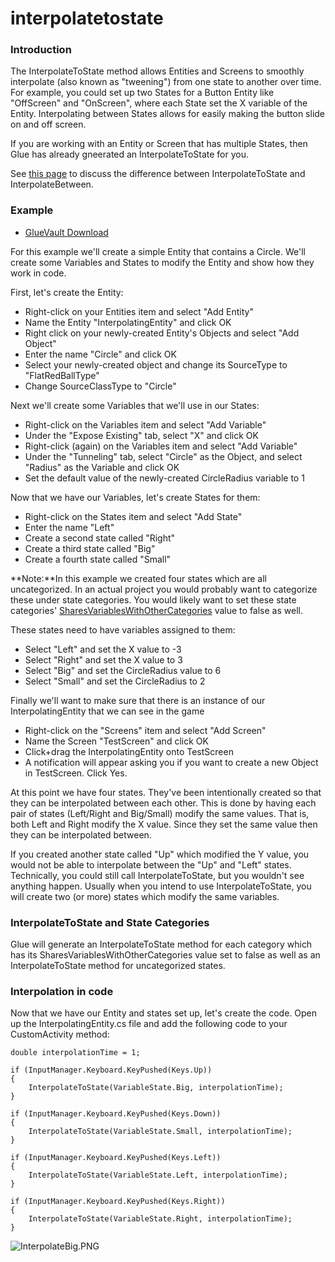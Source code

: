 # interpolatetostate

### Introduction

The InterpolateToState method allows Entities and Screens to smoothly interpolate (also known as "tweening") from one state to another over time. For example, you could set up two States for a Button Entity like "OffScreen" and "OnScreen", where each State set the X variable of the Entity. Interpolating between States allows for easily making the button slide on and off screen.

If you are working with an Entity or Screen that has multiple States, then Glue has already gneerated an InterpolateToState for you.

See [this page](../../../../frb/docs/index.php) to discuss the difference between InterpolateToState and InterpolateBetween.

### Example

* [GlueVault Download](http://www.gluevault.com/entity/30-interpolating-entity)

For this example we'll create a simple Entity that contains a Circle. We'll create some Variables and States to modify the Entity and show how they work in code.

First, let's create the Entity:

* Right-click on your Entities item and select "Add Entity"
* Name the Entity "InterpolatingEntity" and click OK
* Right click on your newly-created Entity's Objects and select "Add Object"
* Enter the name "Circle" and click OK
* Select your newly-created object and change its SourceType to "FlatRedBallType"
* Change SourceClassType to "Circle"

Next we'll create some Variables that we'll use in our States:

* Right-click on the Variables item and select "Add Variable"
* Under the "Expose Existing" tab, select "X" and click OK
* Right-click (again) on the Variables item and select "Add Variable"
* Under the "Tunneling" tab, select "Circle" as the Object, and select "Radius" as the Variable and click OK
* Set the default value of the newly-created CircleRadius variable to 1

Now that we have our Variables, let's create States for them:

* Right-click on the States item and select "Add State"
* Enter the name "Left"
* Create a second state called "Right"
* Create a third state called "Big"
* Create a fourth state called "Small"

\*\*Note:\*\*In this example we created four states which are all uncategorized. In an actual project you would probably want to categorize these under state categories. You would likely want to set these state categories' [SharesVariablesWithOtherCategories](../../../../frb/docs/index.php) value to false as well.

These states need to have variables assigned to them:

* Select "Left" and set the X value to -3
* Select "Right" and set the X value to 3
* Select "Big" and set the CircleRadius value to 6
* Select "Small" and set the CircleRadius to 2

Finally we'll want to make sure that there is an instance of our InterpolatingEntity that we can see in the game

* Right-click on the "Screens" item and select "Add Screen"
* Name the Screen "TestScreen" and click OK
* Click+drag the InterpolatingEntity onto TestScreen
* A notification will appear asking you if you want to create a new Object in TestScreen. Click Yes.

At this point we have four states. They've been intentionally created so that they can be interpolated between each other. This is done by having each pair of states (Left/Right and Big/Small) modify the same values. That is, both Left and Right modify the X value. Since they set the same value then they can be interpolated between.

If you created another state called "Up" which modified the Y value, you would not be able to interpolate between the "Up" and "Left" states. Technically, you could still call InterpolateToState, but you wouldn't see anything happen. Usually when you intend to use InterpolateToState, you will create two (or more) states which modify the same variables.

### InterpolateToState and State Categories

Glue will generate an InterpolateToState method for each category which has its SharesVariablesWithOtherCategories value set to false as well as an InterpolateToState method for uncategorized states.

### Interpolation in code

Now that we have our Entity and states set up, let's create the code. Open up the InterpolatingEntity.cs file and add the following code to your CustomActivity method:

```
double interpolationTime = 1;

if (InputManager.Keyboard.KeyPushed(Keys.Up))
{
    InterpolateToState(VariableState.Big, interpolationTime);
}

if (InputManager.Keyboard.KeyPushed(Keys.Down))
{
    InterpolateToState(VariableState.Small, interpolationTime);
}

if (InputManager.Keyboard.KeyPushed(Keys.Left))
{
    InterpolateToState(VariableState.Left, interpolationTime);
}

if (InputManager.Keyboard.KeyPushed(Keys.Right))
{
    InterpolateToState(VariableState.Right, interpolationTime);
}
```

![InterpolateBig.PNG](../../../../media/migrated\_media-InterpolateBig.PNG)
